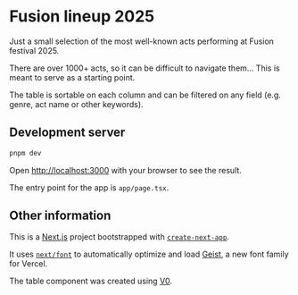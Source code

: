# Fusion lineup 2025

Just a small selection of the most well-known acts performing at Fusion festival 2025.

There are over 1000+ acts, so it can be difficult to navigate them... This is meant to serve as a starting point.

The table is sortable on each column and can be filtered on any field (e.g. genre, act name or other keywords). 

## Development server

```bash
pnpm dev
```

Open [http://localhost:3000](http://localhost:3000) with your browser to see the result.

The entry point for the app is `app/page.tsx`.

## Other information

This is a [Next.js](https://nextjs.org) project bootstrapped with [`create-next-app`](https://nextjs.org/docs/app/api-reference/cli/create-next-app).

It uses [`next/font`](https://nextjs.org/docs/app/building-your-application/optimizing/fonts) to automatically optimize and load [Geist](https://vercel.com/font), a new font family for Vercel.

The table component was created using [V0](https://v0.dev).